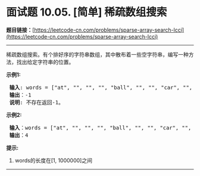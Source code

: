 # 面试题 10.05. [简单] 稀疏数组搜索

**题目链接：**[https://leetcode-cn.com/problems/sparse-array-search-lcci](https://leetcode-cn.com/problems/sparse-array-search-lcci)

---

<div class="content__1Y2H">
 <div class="notranslate">
  <p>稀疏数组搜索。有个排好序的字符串数组，其中散布着一些空字符串，编写一种方法，找出给定字符串的位置。</p> 
  <p><strong>示例1:</strong></p> 
  <pre class="language-text"><strong> 输入</strong>: words = ["at", "", "", "", "ball", "", "", "car", "", "","dad", "", ""], s = "ta"
<strong> 输出</strong>：-1
<strong> 说明</strong>: 不存在返回-1。
</pre> 
  <p><strong>示例2:</strong></p> 
  <pre class="language-text"><strong> 输入</strong>：words = ["at", "", "", "", "ball", "", "", "car", "", "","dad", "", ""], s = "ball"
<strong> 输出</strong>：4
</pre> 
  <p><strong>提示:</strong></p> 
  <ol> 
   <li>words的长度在[1, 1000000]之间</li> 
  </ol> 
 </div>
</div>

---

```

```